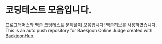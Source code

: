 # 코딩테스트 모음입니다.
프로그래머스와 백준 코딩테스트 문제풀이 모음입니다!
백준허브를 사용하였습니다.
This is an auto push repository for Baekjoon Online Judge created with [BaekjoonHub](https://github.com/BaekjoonHub/BaekjoonHub).
